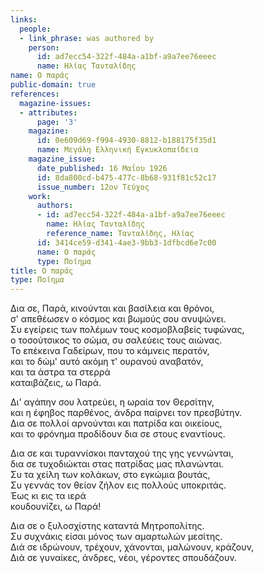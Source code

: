 ```yaml
---
links:
  people:
  - link_phrase: was authored by
    person:
      id: ad7ecc54-322f-484a-a1bf-a9a7ee76eeec
      name: Ηλίας Τανταλίδης
name: Ο παράς
public-domain: true
references:
  magazine-issues:
  - attributes:
      page: '3'
    magazine:
      id: 0e609d69-f994-4930-8812-b188175f35d1
      name: Μεγάλη Ελληνική Εγκυκλοπαίδεια
    magazine_issue:
      date_published: 16 Μαΐου 1926
      id: 8da800cd-b475-477c-8b68-931f81c52c17
      issue_number: 12ον Τεύχος
    work:
      authors:
      - id: ad7ecc54-322f-484a-a1bf-a9a7ee76eeec
        name: Ηλίας Τανταλίδης
        reference_name: Τανταλίδης, Ηλίας
      id: 3414ce59-d341-4ae3-9bb3-1dfbcd6e7c00
      name: Ο παράς
      type: Ποίημα
title: Ο παράς
type: Ποίημα
---
```


<main class="content" itemprop="text">
<p>Δια σε, Παρά, κινούνται και βασίλεια και θρόνοι,<br>
σ' απεθέωσεν ο κόσμος και βωμούς σου ανυψώνει.<br>
Συ εγείρεις των πολέμων τους κοσμοβλαβείς τυφώνας,<br>
ο τοσούτσικος το σώμα, συ σαλεύεις τους αιώνας.<br>
Το επέκεινα Γαδείρων, που το κάμνεις περατόν,<br>
και το δώμ' αυτό ακόμη τ' ουρανού αναβατόν,<br>
και τα άστρα τα στερρά<br>
καταιβάζεις, ω Παρά.</p>

<p>Δι' αγάπην σου λατρεύει, η ωραία τον Θερσίτην,<br>
και η έφηβος παρθένος, άνδρα παίρνει τον πρεσβύτην.<br>
Δια σε πολλοί αρνούνται και πατρίδα και οικείους,<br>
και το φρόνημα προδίδουν δια σε στους εναντίους.</p>

<p>Δια σε και τυραννίσκοι πανταχού της γης γεννώνται,<br>
δια σε τυχοδιώκται στας πατρίδας μας πλανώνται.<br>
Συ τα χείλη των κολάκων, στο εγκώμια βουτάς,<br>
Συ γεννάς τον θείον ζήλον εις πολλούς υποκριτάς.<br>
Έως κι εις τα ιερά<br>
κουδουνίζει, ω Παρά!</p>

<p>Δια σε ο ξυλοσχίστης καταντά Μητροπολίτης.<br>
Συ συχνάκις είσαι μόνος των αμαρτωλών μεσίτης.<br>
Διά σε ιδρώνουν, τρέχουν, χάνονται, μαλώνουν, κράζουν,<br>
Διά σε γυναίκες, άνδρες, νέοι, γέροντες σπουδάζουν.</p>
</main>
